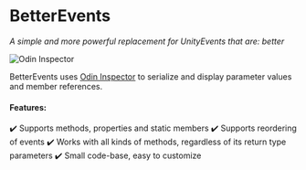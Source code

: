 # BetterEvents 
*A simple and more powerful replacement for UnityEvents that are: better*

![Odin Inspector](/GithubImages/BetterEventsShort.gif)

BetterEvents uses [Odin Inspector](https://assetstore.unity.com/packages/tools/utilities/odin-inspector-and-serializer-89041) to serialize and display parameter values and member references.
 
#### Features:
:heavy_check_mark: Supports methods, properties and static members
:heavy_check_mark:  Supports reordering of events
:heavy_check_mark:  Works with all kinds of methods, regardless of its return type parameters
:heavy_check_mark:  Small code-base, easy to customize
